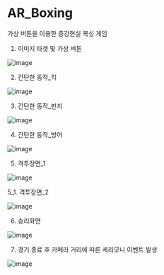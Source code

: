 # AR_Boxing
 
가상 버튼을 이용한 증강현실 복싱 게임


1. 이미지 타겟 및 가상 버튼

![image](https://user-images.githubusercontent.com/48191157/71572284-9f9cf400-2b21-11ea-8d07-5c01e0e8b8c2.png)

2. 간단한 동작_킥

![image](https://user-images.githubusercontent.com/48191157/71572289-a4fa3e80-2b21-11ea-847e-5a18b2a87407.png)

3. 간단한 동작_펀치

![image](https://user-images.githubusercontent.com/48191157/71572294-a88dc580-2b21-11ea-8787-38159d41d8dc.png)

4. 간단한 동작_방어

![image](https://user-images.githubusercontent.com/48191157/71572299-ad527980-2b21-11ea-8996-e3cb56e862d4.png)

5. 격투장면_1

![image](https://user-images.githubusercontent.com/48191157/71572313-bfccb300-2b21-11ea-89dc-5b0b997a7405.png)

5_1. 격투장면_2

![image](https://user-images.githubusercontent.com/48191157/71572323-cf4bfc00-2b21-11ea-8088-cefc131d4499.png)

6. 승리화면

![image](https://user-images.githubusercontent.com/48191157/71572333-e25ecc00-2b21-11ea-83ef-a205acca4a96.png)

7. 경기 종료 후 카메라 거리에 따른 세리모니 이벤트 발생

![image](https://user-images.githubusercontent.com/48191157/71572338-e985da00-2b21-11ea-939b-b9cc1b63cf94.png)
